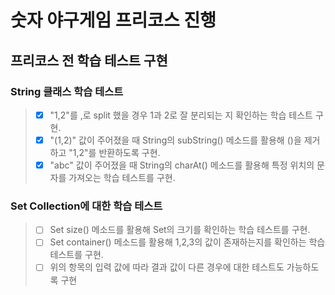 # 숫자 야구게임 프리코스 진행

## 프리코스 전 학습 테스트 구현

### String 클래스 학습 테스트
> - [X] "1,2"를 ,로 split 했을 경우 1과 2로 잘 분리되는 지 확인하는 학습 테스트 구현.
> - [X] "(1,2)" 값이 주어졌을 때 String의 subString() 메소드를 활용해 ()을 제거하고 "1,2"를 반환하도록 구현.
> - [X] "abc" 값이 주어졌을 때 String의 charAt() 메소드를 활용해 특정 위치의 문자를 가져오는 학습 테스트를 구현.

### Set Collection에 대한 학습 테스트
> - [ ] Set size() 메소드를 활용해 Set의 크기를 확인하는 학습 테스트를 구현.
> - [ ] Set container() 메소드를 활용해 1,2,3의 값이 존재하는지를 확인하는 학습 테스트를 구현.
> - [ ] 위의 항목의 입력 값에 따라 결과 값이 다른 경우에 대한 테스트도 가능하도록 구현





